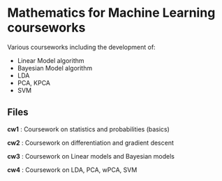 # Mathematics for Machine Learning courseworks
Various courseworks including the development of:
- Linear Model algorithm
- Bayesian Model algorithm
- LDA
- PCA, KPCA
- SVM


## Files
**cw1** : Coursework on statistics and probabilities (basics)

**cw2** : Coursework on differentiation and gradient descent

**cw3** : Coursework on Linear models and Bayesian models

**cw4** : Coursework on LDA, PCA, wPCA, SVM

